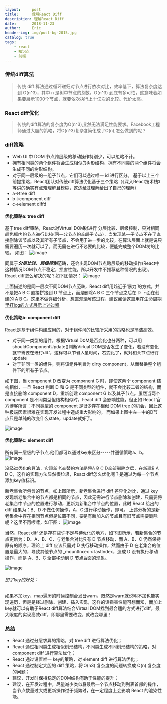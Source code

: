 ```yaml
---
layout:     post
title:      理解React Diff
description: 理解React Diff
date:       2018-11-23
author:     Eric
header-img: img/post-bg-2015.jpg
catalog: true
tags:
    - react
    - 知识点
    - 前端
---
```


### 传统diff算法
> 传统 diff 算法通过循环递归对节点进行依次对比，效率低下，算法复杂度达到 O(n^3)，其中 n 是树中节点的总数。O(n^3) 到底有多可怕，这意味着如果要展示1000个节点，就要依次执行上十亿次的比较。代价太高。

### React diff优化
> 传统的diff算法的复杂度为O(n^3),显然无法满足性能要求。Facebook工程师通过大胆的策略，将O(n^3)复杂度简化成了O(n),怎么做到的呢？

### diff策略
- Web UI 中 DOM 节点跨层级的移动操作特别少，可以忽略不计。
- 拥有相同类的两个组件将会生成相似的树形结构，拥有不同类的两个组件将会生成不同的树形结构。
- 对于同一层级的一组子节点，它们可以通过唯一 id 进行区分。
基于以上三个前提策略，React团队对传统diff算法优化基于三个策略（《深入React技术栈》等讲的确实有点难理解且模糊，这边经过理解给出了自己的理解）
- a->tree diff
- b->component diff
- c->element diffd

#### 优化策略a: tree diff
基于tree diff策略，React对Virtual DOM树进行 分层比较、层级控制，只对相同颜色框内的节点进行比较(同一父节点的全部子节点)，当发现某一子节点不在了直接删除该节点以及其所有子节点，不会用于进一步的比较，在算法层面上就是说只需要遍历一次就可以了，而无需在进行不必要的比较，便能完成整个DOM树的比较。
如图：
![image](https://ws4.sinaimg.cn/large/006tNc79gy1ft82snay5rj30uw0fytjd.jpg)

同属于***分层比较、层级控制***范畴，还会出现DOM节点跨层级的移动操作(React中这种情况DOM节点不稳定，损害性能，所以开发中不推荐这种情况的出现)，React diff怎么解决的呢？如下图情况：
![image](https://ws1.sinaimg.cn/large/006tNc79gy1ft82sn17i3j30xw0gwdk1.jpg)

上面描述的是同一层次不同DOM节点范畴，React diff用趋近于‘暴力’的方式，并不是把A B C 直接拼接到 D 节点上，而是删除A B C 三个节点之后在 D 下面在创建的 A B C。这里不做详细分析，想直观理解该过程，建议阅读[这篇用在生命周期里打log的方式展示上述过程](https://www.jianshu.com/p/fa4ca1fed4cf)

#### 优化策略b: component diff
React是基于组件构建应用的，对于组件间的比较所采用的策略也是简洁高效。

- 对于同一类型的组件，根据Virtual DOM是否变化也分两种，可以用shouldComponentUpdate()判断Virtual DOM是否发生了变化，若没有变化就不需要在进行diff，这样可以节省大量时间，若变化了，就对相关节点进行update
- 对于非同一类的组件，则将该组件判断为 dirty component，从而替换整个组件下的所有子节点。

如下图，当 component D 改变为 component G 时，即使这两个 component 结构相似，一旦 React 判断 D 和 G 是不同类型的组件，就不会比较二者的结构，而是直接删除 component D，重新创建 component G 以及其子节点。虽然当两个 component 是不同类型但结构相似时，React diff 会影响性能，但正如 React 官方博客所言：不同类型的 component 是很少存在相似 DOM tree 的机会，因此这种极端因素很难在实现开发过程中造成重大影响的。
而如果上图中左一中的D节点只是单纯的改变什么state，update就好了。

![image](https://ws3.sinaimg.cn/large/006tNc79gy1ft82smsgbij30v20ckq8w.jpg)

#### 优化策略c: element diff
所有同一层级的子节点.他们都可以通过key来区分-----并遵循策略a、b。
![image](https://ws4.sinaimg.cn/large/006tNc79gy1ft82sm1ptbj30s80h8dlb.jpg)

没经过优化的算法，实现新老交替的方法是将A B C D全部删除之后，在新建B A D C，这样的实现方法显然很垃圾，React diff怎么优化呢？是通过为每一个节点添加key值标识。

新老集合所包含的节点，如上图所示，新老集合进行 diff 差异化对比，通过 key 发现新老集合中的节点都是相同的节点，因此无需进行节点删除和创建，只需要将老集合中节点的位置进行移动，更新为新集合中节点的位置，此时 React 给出的 diff 结果为：B、D 不做任何操作，A、C 进行移动操作，即可。
上述分析的是新老集合中存在相同节点但是位置不同，要是有新加入的节点且有旧节点需要删除呢？这里不再啰嗦，如下图：
![image](https://ws4.sinaimg.cn/large/006tNc79gy1ft82slqu62j30q00hijx2.jpg)

当然，React diff 还是存在些许不足与待优化的地方，如下图所示，若新集合的节点更新为：D、A、B、C，与老集合对比只有 D 节点移动，而 A、B、C 仍然保持原有的顺序，理论上 diff 应该只需对 D 执行移动操作，然而由于 D 在老集合的位置是最大的，导致其他节点的 _mountIndex < lastIndex，造成 D 没有执行移动操作，而是 A、B、C 全部移动到 D 节点后面的现象。

![image](https://ws3.sinaimg.cn/large/006tNc79gy1ft82slgrf0j30s40gk0zb.jpg)

###### 加了key的好处：
如果不加key，map遍历的时候控制台发出warn，既然是warn就说明不加也能实现遍历，但是是经过删除、创建、插入实现，这样的话损害性能可想而知，而加上key就可以有助于React diff算法结合Virtual DOM找到最合适的方式进行diff，最大限度的实现高效diff，即那里需要改变，就改变哪里！

### 总结
- React 通过分层求异的策略，对 tree diff 进行算法优化；
- React 通过相同类生成相似树形结构，不同类生成不同树形结构的策略，对 component diff 进行算法优化；
- React 通过设置唯一 key的策略，对 element diff 进行算法优化；
- React 通过制定大胆的 diff 策略，将 O(n3) 复杂度的问题转换成 O(n) 复杂度的问题；
- 建议，开发时保持稳定的DOM结构有助于性能的提升；
- 建议，在开发过程中，尽量减少类似将最后一个节点移动到列表首部的操作，当节点数量过大或更新操作过于频繁时，在一定程度上会影响 React 的渲染性能。